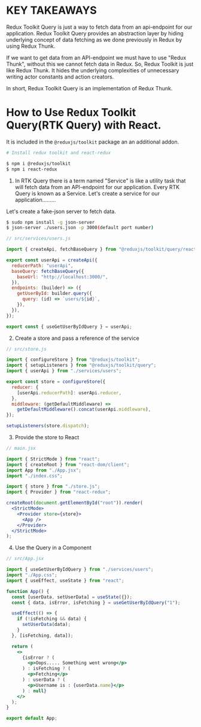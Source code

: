 # KEY TAKEAWAYS

Redux Toolkit Query is just a way to fetch data from an api-endpoint for our application. Redux Toolkit Query provides an abstraction layer by hiding underlying concept of data fetching as we done previously in Redux by using Redux Thunk.

If we want to get data from an API-endpoint we must have to use "Redux Thunk", without this we cannot fetch data in Redux. So, Redux Toolkit is just like Redux Thunk. It hides the underlying complexities of unnecessary writing actor constants and action creators.

In short, Redux Toolkit Query is an implementation of Redux Thunk.

# How to Use Redux Toolkit Query(RTK Query) with React.

It is included in the <code>@reduxjs/toolkit</code> package an an additional addon.

```bash
# Install redux toolkit and react-redux

$ npm i @reduxjs/toolkit
$ npm i react-redux
```

1. In RTK Query there is a term named "Service" is like a utility task that will fetch data from an API-endpoint for our application. Every RTK Query is known as a Service. Let's create a service for our application.........

Let's create a fake-json server to fetch data.

```bash
$ sudo npm install -g json-server
$ json-server ./users.json -p 3000(default port number)
```

```js
// src/services/users.js

import { createApi, fetchBaseQuery } from "@reduxjs/toolkit/query/react";

export const userApi = createApi({
  reducerPath: "userApi",
  baseQuery: fetchBaseQuery({
    baseUrl: "http://localhost:3000/",
  }),
  endpoints: (builder) => ({
    getUserById: builder.query({
      query: (id) => `users/${id}`,
    }),
  }),
});

export const { useGetUserByIdQuery } = userApi;
```

2. Create a store and pass a reference of the service

```js
// src/store.js

import { configureStore } from "@reduxjs/toolkit";
import { setupListeners } from "@reduxjs/toolkit/query";
import { userApi } from "./services/users";

export const store = configureStore({
  reducer: {
    [userApi.reducerPath]: userApi.reducer,
  },
  middleware: (getDefaultMiddleware) =>
    getDefaultMiddleware().concat(userApi.middleware),
});

setupListeners(store.dispatch);
```

3. Provide the store to React

```jsx
// main.jsx

import { StrictMode } from "react";
import { createRoot } from "react-dom/client";
import App from "./App.jsx";
import "./index.css";

import { store } from "./store.js";
import { Provider } from "react-redux";

createRoot(document.getElementById("root")).render(
  <StrictMode>
    <Provider store={store}>
      <App />
    </Provider>
  </StrictMode>
);
```

4. Use the Query in a Component

```jsx
// src/App.jsx

import { useGetUserByIdQuery } from "./services/users";
import "./App.css";
import { useEffect, useState } from "react";

function App() {
  const [userData, setUserData] = useState({});
  const { data, isError, isFetching } = useGetUserByIdQuery("1");

  useEffect(() => {
    if (!isFetching && data) {
      setUserData(data);
    }
  }, [isFetching, data]);

  return (
    <>
      {isError ? (
        <p>Oops..... Something went wrong</p>
      ) : isFetching ? (
        <p>Fetching</p>
      ) : userData ? (
        <p>Username is : {userData.name}</p>
      ) : null}
    </>
  );
}

export default App;
```
